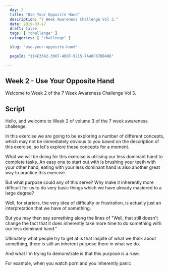 ```yaml
---
  day: 2
  title: "Use Your Opposite Hand"
  description: "7 Week Awareness Challenge Vol 3."
  date: 2019-03-17
  draft: false
  tags: [ "challenge" ]
  categories: [ "challenge" ]

  slug: "use-your-opposite-hand"

  pageId: "114E35A2-3907-4D0F-9215-7A40F67BB4B6"

---
```



## Week 2 - Use Your Opposite Hand

Welcome to Week 2 of the 7 Week Awareness Challenge Vol 3.



## Script

Hello, and welcome to Week 2 of volume 3 of the 7 week awareness challenge.

In this exercise we are going to be exploring a number of different concepts, which may not be immediately obvious to you based on the description of this exercise, so let's explore these concepts for a moment. 

What we will be doing for this exercise is utilising our less dominant hand to complete tasks. An easy one to start out with is brushing your teeth with your other hand, eating with your less dominant hand is also another great way to practice this exercise.

But what purpose could any of this serve? Why make it inherently more difficult for us to do very basic things which we have already mastered to a large degree?

Well, for starters, the very idea of difficulty or frustration, is actually just an interpretation that we have of something.

But you may then say something along the lines of "Well, that still doesn't change the fact that it does inherently take more time to do something with our less dominant hand."

Ultimately what people try to get at is that inspite of what we think about something, there is still an inherent purpose there in what we do. 

And what I'm trying to demonstrate is that this purpose is a ruse. 

For example, when you watch porn and you inherently panic




